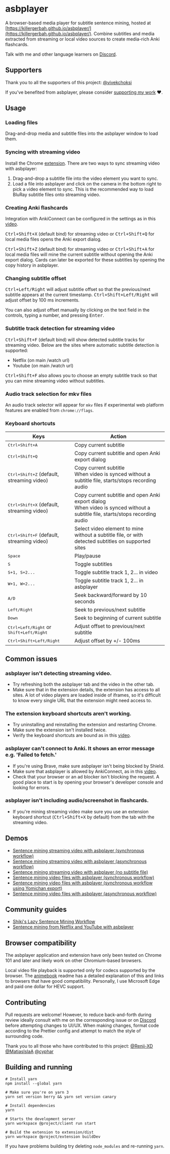 # asbplayer

A browser-based media player for subtitle sentence mining, hosted at [https://killergerbah.github.io/asbplayer/](https://killergerbah.github.io/asbplayer/). Combine subtitles and media extracted from streaming or local video sources to create media-rich Anki flashcards.

Talk with me and other language learners on [Discord](https://discord.gg/ad7VAQru7m).

## Supporters
Thank you to all the supporters of this project:
[@vivekchoksi](https://www.github.com/vivekchoksi)

If you've benefited from asbplayer, please consider [supporting my work](https://github.com/sponsors/killergerbah?frequency=one-time) ❤️.

## Usage

### Loading files
Drag-and-drop media and subtitle files into the asbplayer window to load them.

### Syncing with streaming video
Install the Chrome [extension](https://github.com/killergerbah/asbplayer/releases/latest). There are two ways to sync streaming video with asbplayer:

1. Drag-and-drop a subtitle file into the video element you want to sync.
2. Load a file into asbplayer and click on the camera in the bottom right to pick a video element to sync. This is the recommended way to load BluRay subtitle files onto streaming video.

### Creating Anki flashcards
Integration with AnkiConnect can be configured in the settings as in this [video](https://youtu.be/Mv7fEVb6PHo?t=44).

<kbd>Ctrl+Shift+X</kbd> (default bind) for streaming video or <kbd>Ctrl+Shift+Q</kbd> for local media files opens the Anki export dialog.

<kbd>Ctrl+Shift+Z</kbd> (default bind) for streaming video or <kbd>Ctrl+Shift+A</kbd> for local media files will mine the current subtitle without opening the Anki export dialog. Cards can later be exported for these subtitles by opening the copy history in asbplayer.

### Changing subtitle offset
<kbd>Ctrl+Left/Right</kbd> will adjust subtitle offset so that the previous/next subtitle appears at the current timestamp. <kbd>Ctrl+Shift+Left/Right</kbd> will adjust offset by 100 ms increments.

You can also adjust offset manually by clicking on the text field in the controls, typing a number, and pressing <kbd>Enter</kbd>.

### Subtitle track detection for streaming video
<kbd>Ctrl+Shift+F</kbd> (default bind) will show detected subtitle tracks for streaming video. Below are the sites where automatic subtitle detection is supported:
- Netflix (on main /watch url)
- Youtube (on main /watch url)
   
<kbd>Ctrl+Shift+F</kbd> also allows you to choose an empty subtitle track so that you can mine streaming video without subtitles.

### Audio track selection for mkv files

An audio track selector will appear for `mkv` files if experimental web platform features are enabled from `chrome://flags`.

### Keyboard shortcuts
| Keys                                                      | Action                                                                                                                          |
| --------------------------------------------------------- | ------------------------------------------------------------------------------------------------------------------------------- |
| <kbd>Ctrl+Shift+A</kbd>                                   | Copy current subtitle                                                                                                           |
| <kbd>Ctrl+Shift+Q</kbd>                                   | Copy current subtitle and open Anki export dialog                                                                               |
| <kbd>Ctrl+Shift+Z</kbd> (default, streaming video)        | Copy current subtitle<br>When video is synced without a subtitle file, starts/stops recording audio                             |
| <kbd>Ctrl+Shift+X</kbd> (default, streaming video)        | Copy current subtitle and open Anki export dialog<br>When video is synced without a subtitle file, starts/stops recording audio |
| <kbd>Ctrl+Shift+F</kbd> (default, streaming video)        | Select video element to mine without a subtitle file, or with detected subtitles on supported sites                             |
| <kbd>Space</kbd>                                          | Play/pause                                                                                                                      |
| <kbd>S</kbd>                                              | Toggle subtitles                                                                                                                |
| <kbd>S+1, S+2...</kbd>                                    | Toggle subtitle track 1, 2... in video                                                                                          |
| <kbd>W+1, W+2...</kbd>                                    | Toggle subtitle track 1, 2... in asbplayer                                                                                      |
| <kbd>A/D</kbd>                                            | Seek backward/forward by 10 seconds                                                                                             |
| <kbd>Left/Right</kbd>                                     | Seek to previous/next subtitle                                                                                                  |
| <kbd>Down</kbd>                                           | Seek to beginning of current subtitle                                                                                           |
| <kbd>Ctrl+Left/Right</kbd> or <kbd>Shift+Left/Right</kbd> | Adjust offset to previous/next subtitle                                                                                         |
| <kbd>Ctrl+Shift+Left/Right</kbd>                          | Adjust offset by +/- 100ms                                                                                                      |

## Common issues
### asbplayer isn't detecting streaming video.
- Try refreshing both the asbplayer tab and the video in the other tab.
- Make sure that in the extension details, the extension has access to all sites.
A lot of video players are loaded inside of iframes, so it's difficult to
know every single URL that the extension might need access to.

### The extension keyboard shortcuts aren't working.
- Try uninstalling and reinstalling the extension and restarting Chrome.
- Make sure the extension isn't installed twice.
- Verify the keyboard shortcuts are bound as in this [video](https://youtu.be/wYWbgovfNlI).
  
### asbplayer can't connect to Anki. It shows an error message e.g. 'Failed to fetch.'
- If you're using Brave, make sure asbplayer isn't being blocked by Shield.
- Make sure that asbplayer is allowed by AnkiConnect, as in this [video](https://youtu.be/Mv7fEVb6PHo?t=44).
- Check that your browser or an ad blocker isn't blocking the request. A good place to start is by opening your browser's developer console and looking for errors.

### asbplayer isn't including audio/screenshot in flashcards.
- If you're mining streaming video make sure you use an extension keyboard shortcut (<kbd>Ctrl+Shift+X</kbd> by default) from the tab with the streaming video.

## Demos

- [Sentence mining streaming video with asbplayer (synchronous workflow)](https://www.youtube.com/watch?v=W9Lf3C7sRzc)
- [Sentence mining streaming video with asbplayer (asynchronous workflow)](https://www.youtube.com/watch?v=kJXVVixD8H8)
- [Sentence mining streaming video with asbplayer (no subtitle file)](https://www.youtube.com/watch?v=sgrJF99WX-Q)
- [Sentence mining video files with asbplayer (synchronous workflow)](https://www.youtube.com/watch?v=BSr_JusW8E8)
- [Sentence mining video files with asbplayer (synchronous workflow using Yomichan export)](https://www.youtube.com/watch?v=J3E82spYqIk)
- [Sentence mining video files with asbplayer (asynchronous workflow)](https://www.youtube.com/watch?v=HsrrpnfM4pI)

## Community guides

- [Shiki's Lazy Sentence Mining Workflow](https://docs.google.com/document/d/e/2PACX-1vQuEAoZFoJbULZzCJ3_tW7ayT_DcQl9eDlrXMnuPGTwDk62r5fQrXak3ayxBsEgkL85_Z-YY5W4yUom/pub)
- [Sentence mining from Netflix and YouTube with asbplayer](https://soyuz18.notion.site/Sentence-mining-from-Netflix-and-YouTube-with-asbplayer-83a03590cd8349ba81ca10340645b565)

## Browser compatibility

The asbplayer application and extension have only been tested on Chrome 101 and later and likely work on other Chromium-based browsers.

Local video file playback is supported only for codecs supported by the browser. The [animebook](https://github.com/animebook/animebook.github.io#video-format-support) readme has a detailed explanation of this and links  to browsers that have good compatibility. Personally, I use Microsoft Edge and paid one dollar for HEVC support.

## Contributing

Pull requests are welcome! However, to reduce back-and-forth during review ideally consult with me on the corresponding issue or on [Discord](https://discord.gg/ad7VAQru7m) before attempting changes to UI/UX.  When making changes, format code according to the Prettier config and attempt to match the style of surrounding code.

Thank you to all those who have contributed to this project:
[@Renji-XD](https://www.github.com/Renji-XD)
[@MatiasIslaA](https://www.github.com/MatiasIslaA)
[@cyphar](https://www.github.com/cyphar)

## Building and running
```
# Install yarn
npm install --global yarn

# Make sure you're on yarn 3
yarn set version berry && yarn set version canary 

# Install dependencies
yarn

# Starts the development server
yarn workspace @project/client run start 

# Build the extension to extension/dist
yarn workspace @project/extension buildDev 
```

If you have problems building try deleting `node_modules` and re-running `yarn`.
